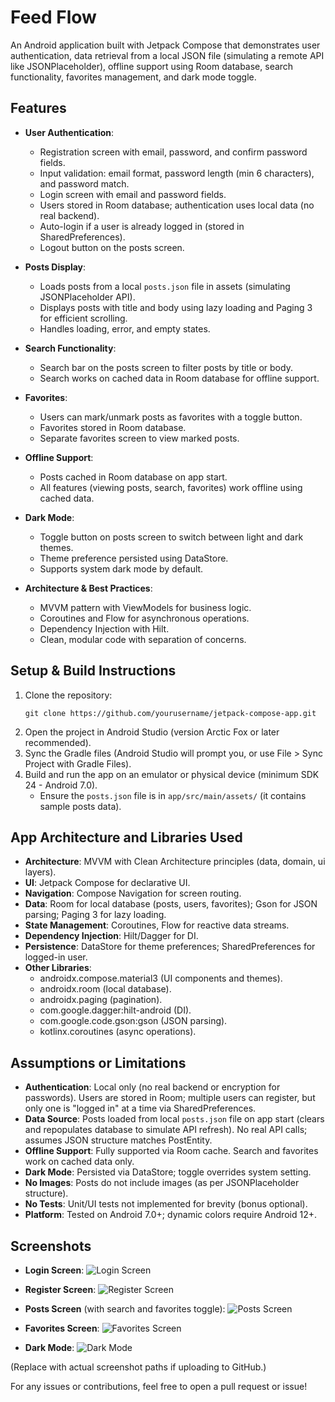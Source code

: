 # Feed Flow

An Android application built with Jetpack Compose that demonstrates user authentication, data retrieval from a local JSON file (simulating a remote API like JSONPlaceholder), offline support using Room database, search functionality, favorites management, and dark mode toggle.

## Features
- **User Authentication**:
  - Registration screen with email, password, and confirm password fields.
  - Input validation: email format, password length (min 6 characters), and password match.
  - Login screen with email and password fields.
  - Users stored in Room database; authentication uses local data (no real backend).
  - Auto-login if a user is already logged in (stored in SharedPreferences).
  - Logout button on the posts screen.

- **Posts Display**:
  - Loads posts from a local `posts.json` file in assets (simulating JSONPlaceholder API).
  - Displays posts with title and body using lazy loading and Paging 3 for efficient scrolling.
  - Handles loading, error, and empty states.

- **Search Functionality**:
  - Search bar on the posts screen to filter posts by title or body.
  - Search works on cached data in Room database for offline support.

- **Favorites**:
  - Users can mark/unmark posts as favorites with a toggle button.
  - Favorites stored in Room database.
  - Separate favorites screen to view marked posts.

- **Offline Support**:
  - Posts cached in Room database on app start.
  - All features (viewing posts, search, favorites) work offline using cached data.

- **Dark Mode**:
  - Toggle button on posts screen to switch between light and dark themes.
  - Theme preference persisted using DataStore.
  - Supports system dark mode by default.

- **Architecture & Best Practices**:
  - MVVM pattern with ViewModels for business logic.
  - Coroutines and Flow for asynchronous operations.
  - Dependency Injection with Hilt.
  - Clean, modular code with separation of concerns.

## Setup & Build Instructions
1. Clone the repository:
   ```
   git clone https://github.com/yourusername/jetpack-compose-app.git
   ```
2. Open the project in Android Studio (version Arctic Fox or later recommended).
3. Sync the Gradle files (Android Studio will prompt you, or use File > Sync Project with Gradle Files).
4. Build and run the app on an emulator or physical device (minimum SDK 24 - Android 7.0).
   - Ensure the `posts.json` file is in `app/src/main/assets/` (it contains sample posts data).

## App Architecture and Libraries Used
- **Architecture**: MVVM with Clean Architecture principles (data, domain, ui layers).
- **UI**: Jetpack Compose for declarative UI.
- **Navigation**: Compose Navigation for screen routing.
- **Data**: Room for local database (posts, users, favorites); Gson for JSON parsing; Paging 3 for lazy loading.
- **State Management**: Coroutines, Flow for reactive data streams.
- **Dependency Injection**: Hilt/Dagger for DI.
- **Persistence**: DataStore for theme preferences; SharedPreferences for logged-in user.
- **Other Libraries**:
  - androidx.compose.material3 (UI components and themes).
  - androidx.room (local database).
  - androidx.paging (pagination).
  - com.google.dagger:hilt-android (DI).
  - com.google.code.gson:gson (JSON parsing).
  - kotlinx.coroutines (async operations).

## Assumptions or Limitations
- **Authentication**: Local only (no real backend or encryption for passwords). Users are stored in Room; multiple users can register, but only one is "logged in" at a time via SharedPreferences.
- **Data Source**: Posts loaded from local `posts.json` file on app start (clears and repopulates database to simulate API refresh). No real API calls; assumes JSON structure matches PostEntity.
- **Offline Support**: Fully supported via Room cache. Search and favorites work on cached data only.
- **Dark Mode**: Persisted via DataStore; toggle overrides system setting.
- **No Images**: Posts do not include images (as per JSONPlaceholder structure).
- **No Tests**: Unit/UI tests not implemented for brevity (bonus optional).
- **Platform**: Tested on Android 7.0+; dynamic colors require Android 12+.

## Screenshots
- **Login Screen**:
  ![Login Screen](screenshots/login.png)

- **Register Screen**:
  ![Register Screen](screenshots/register.png)

- **Posts Screen** (with search and favorites toggle):
  ![Posts Screen](screenshots/posts.png)

- **Favorites Screen**:
  ![Favorites Screen](screenshots/favorites.png)

- **Dark Mode**:
  ![Dark Mode](screenshots/dark_mode.png)

(Replace with actual screenshot paths if uploading to GitHub.)

For any issues or contributions, feel free to open a pull request or issue!
